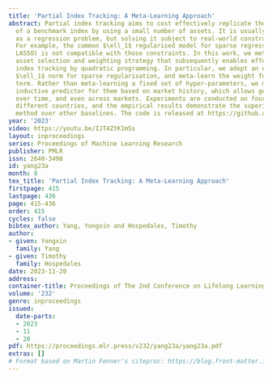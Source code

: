 ```yaml
---
title: 'Partial Index Tracking: A Meta-Learning Approach'
abstract: Partial index tracking aims to cost effectively replicate the performance
  of a benchmark index by using a small number of assets. It is usually formulated
  as a regression problem, but solving it subject to real-world constraints is non-trivial.
  For example, the common $\ell_1$ regularised model for sparse regression (i.e.,
  LASSO) is not compatible with those constraints. In this work, we meta-learn a sparse
  asset selection and weighting strategy that subsequently enables effective partial
  index tracking by quadratic programming. In particular, we adopt an element-wise
  $\ell_1$ norm for sparse regularisation, and meta-learn the weight for each $\ell_1$
  term. Rather than meta-learning a fixed set of hyper-parameters, we meta-learn an
  inductive predictor for them based on market history, which allows generalisation
  over time, and even across markets. Experiments are conducted on four indices from
  different countries, and the empirical results demonstrate the superiority of our
  method over other baselines. The code is released at https://github.com/qmfin/MetaIndexTracker.
year: '2023'
video: https://youtu.be/IJT4ZtK1m5s
layout: inproceedings
series: Proceedings of Machine Learning Research
publisher: PMLR
issn: 2640-3498
id: yang23a
month: 0
tex_title: 'Partial Index Tracking: A Meta-Learning Approach'
firstpage: 415
lastpage: 436
page: 415-436
order: 415
cycles: false
bibtex_author: Yang, Yongxin and Hospedales, Timothy
author:
- given: Yongxin
  family: Yang
- given: Timothy
  family: Hospedales
date: 2023-11-20
address:
container-title: Proceedings of The 2nd Conference on Lifelong Learning Agents
volume: '232'
genre: inproceedings
issued:
  date-parts:
  - 2023
  - 11
  - 20
pdf: https://proceedings.mlr.press/v232/yang23a/yang23a.pdf
extras: []
# Format based on Martin Fenner's citeproc: https://blog.front-matter.io/posts/citeproc-yaml-for-bibliographies/
---
```

